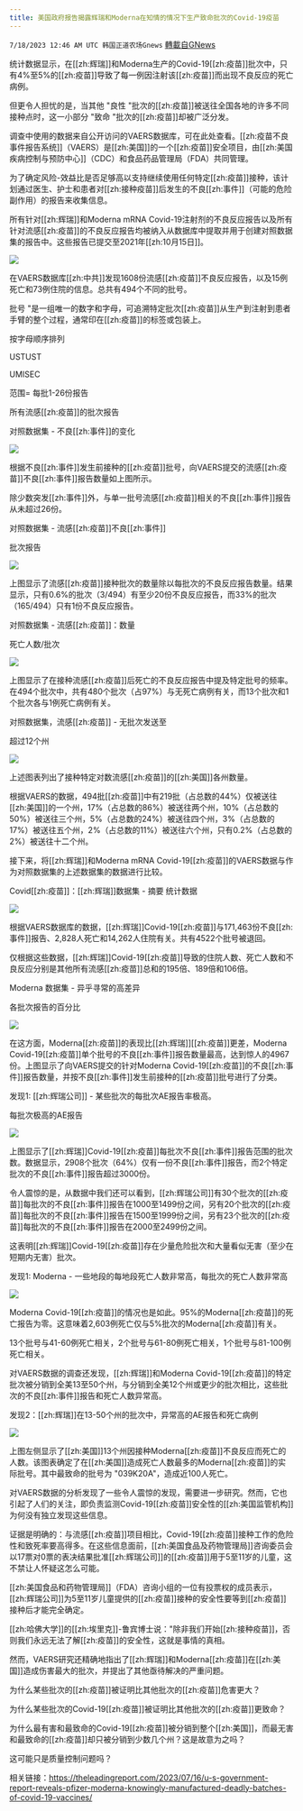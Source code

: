 ```yaml
---
title: 美国政府报告揭露辉瑞和Moderna在知情的情况下生产致命批次的Covid-19疫苗
---
```

`7/18/2023 12:46 AM UTC 韩国正道农场Gnews` [轉載自GNews](https://gnews.org/articles/1467584)



  

统计数据显示，在[[zh:辉瑞]]和Moderna生产的Covid-19[[zh:疫苗]]批次中，只有4%至5%的[[zh:疫苗]]导致了每一例因注射该[[zh:疫苗]]而出现不良反应的死亡病例。

  

但更令人担忧的是，当其他 "良性 "批次的[[zh:疫苗]]被送往全国各地的许多不同接种点时，这一小部分 "致命 "批次的[[zh:疫苗]]却被广泛分发。

  

调查中使用的数据来自公开访问的VAERS数据库，可在此处查看。[[zh:疫苗不良事件报告系统]]（VAERS）是[[zh:美国]]的一个[[zh:疫苗]]安全项目，由[[zh:美国疾病控制与预防中心]]（CDC）和食品药品管理局（FDA）共同管理。

  

为了确定风险-效益比是否足够高以支持继续使用任何特定[[zh:疫苗]]接种，该计划通过医生、护士和患者对[[zh:接种疫苗]]后发生的不良[[zh:事件]]（可能的危险副作用）的报告来收集信息。

  

所有针对[[zh:辉瑞]]和Moderna mRNA Covid-19注射剂的不良反应报告以及所有针对流感[[zh:疫苗]]的不良反应报告均被纳入从数据库中提取并用于创建对照数据集的报告中。这些报告已提交至2021年[[zh:10月15日]]。

  

![](https://lh5.googleusercontent.com/kPm9NaawJFTALf11o22ZaX2qTcUVQBK4-_WyZZ7r2PyrsBpX9qpZLfuXEoNLnWem0L_-9OAIfeAWmU_H4h5q_yrRISRXC_OxeYdtl4EGhFobbUI-2n3gIvF5ML_wG24U0N7BMM2OET-QDRyEZ7wA1SY)

  

在VAERS数据库[[zh:中共]]发现1608份流感[[zh:疫苗]]不良反应报告，以及15例死亡和73例住院的信息。总共有494个不同的批号。

  

批号 "是一组唯一的数字和字母，可追溯特定批次[[zh:疫苗]]从生产到注射到患者手臂的整个过程，通常印在[[zh:疫苗]]的标签或包装上。

  

按字母顺序排列

USTUST

UMISEC

范围= 每批1-26份报告

所有流感[[zh:疫苗]]的批次报告

对照数据集 - 不良[[zh:事件]]的变化

  

![](https://lh3.googleusercontent.com/2Ch94M_klIR3cVqYqc0cmaCqH9ai3CBg1CeYVBoAVUWX7hjnALUurTj_0G0LQ3ETvfnLHHwxBfypgaRSAiE8_RD4AQKDDQNSW6syM0InUmhaYn2skFkURT7kmb5wmwUwjmYr0Gn4ntjy7csnR2u8q50)

  

根据不良[[zh:事件]]发生前接种的[[zh:疫苗]]批号，向VAERS提交的流感[[zh:疫苗]]不良[[zh:事件]]报告数量如上图所示。

  

除少数突发[[zh:事件]]外，与单一批号流感[[zh:疫苗]]相关的不良[[zh:事件]]报告从未超过26份。

  

对照数据集 - 流感[[zh:疫苗]]不良[[zh:事件]]

批次报告

  

![](https://lh5.googleusercontent.com/odqp61Oz_PczGd4aX6jkApxeVpyTfIBgkxootLVKtTszTxa8-7t_rKcZnw__f7ApGnpdp5cD65cIjMztEIcBAr5R1dlbBZ0D7sTFve1-K_KMi5eFtCto6mfGCmxV0F0arhYQY_EOL6KJJQqOQ70byIM)

  

上图显示了流感[[zh:疫苗]]接种批次的数量除以每批次的不良反应报告数量。结果显示，只有0.6%的批次（3/494）有至少20份不良反应报告，而33%的批次（165/494）只有1份不良反应报告。

  

对照数据集 - 流感[[zh:疫苗]]：数量

死亡人数/批次

![](https://lh4.googleusercontent.com/eocBHc6KAEcRs-7mIpeHX9ANoGkNNJxSFiIRVKrXFQNEuyGflmYsmEf-awiyVY-J50fvt6acdVvtt9By-YOziluF1rus_TSUE_LwyKhKvZoSO8lYwo8xJ78oso-FH54dAEVWsIzPvOb4VRoEd_phJx8)

  

上图显示了在接种流感[[zh:疫苗]]后死亡的不良反应报告中提及特定批号的频率。在494个批次中，共有480个批次（占97%）与无死亡病例有关，而13个批次和1个批次各与1例死亡病例有关。

  

对照数据集，流感[[zh:疫苗]] - 无批次发送至

超过12个州

![](https://lh5.googleusercontent.com/dGs-RihJdqgnkOTrljkcQ8SMgBRp69tpRoDtyD0soOIPFdPfiSLGPc_ESTaABiZ69cImZBdvTuWxrEdlkhYNdtJxLp70MNF9bBeGjyp19eEH170JwS8wlwKx3P2c5hIhhUabyLRYW6C01OVtBAmR4oM)

  

上述图表列出了接种特定对数流感[[zh:疫苗]]的[[zh:美国]]各州数量。

  

根据VAERS的数据，494批[[zh:疫苗]]中有219批（占总数的44%）仅被送往[[zh:美国]]的一个州，17%（占总数的86%）被送往两个州，10%（占总数的50%）被送往三个州，5%（占总数的24%）被送往四个州，3%（占总数的17%）被送往五个州，2%（占总数的11%）被送往六个州，只有0.2%（占总数的2%）被送往十二个州。

  

接下来，将[[zh:辉瑞]]和Moderna mRNA Covid-19[[zh:疫苗]]的VAERS数据与作为对照数据集的上述数据集的数据进行比较。

  

Covid[[zh:疫苗]]：[[zh:辉瑞]]数据集 - 摘要 统计数据

![](https://lh6.googleusercontent.com/t9zUAg0wFpyfP_ZjPyEukTsB7UvSkJC-paEW-8BobqABSp7y6mRLvQoPDefd3Ebaf2ArKffT_cSJAZ7jI2Y54TK7QiKqCfBRwjjyoxmjwQSqhbl9HprHVyWVKfQtfjAv3C9JkqYG0yH3b-KsX-s6kMQ)

  

根据VAERS数据库的数据，[[zh:辉瑞]]Covid-19[[zh:疫苗]]与171,463份不良[[zh:事件]]报告、2,828人死亡和14,262人住院有关。共有4522个批号被退回。

  

仅根据这些数据，[[zh:辉瑞]]Covid-19[[zh:疫苗]]导致的住院人数、死亡人数和不良反应分别是其他所有流感[[zh:疫苗]]总和的195倍、189倍和106倍。

  

Moderna 数据集 - 异乎寻常的高差异

各批次报告的百分比

![](https://lh4.googleusercontent.com/R8KnR40EWbkdoNA4EXuyrSIryt_gltdTduEZkvvDb-wb7fHWu43iHXsZMK7bjDHYUv-oaKTT9fUHSDt7zzq5q0A3kIUGcfAt2_QuzQAJMcdBVeBsQSAByvRgFAgYPYSl0nirhlyVhk9eOlBb--wUxTM)

  

在这方面，Moderna[[zh:疫苗]]的表现比[[zh:辉瑞]][[zh:疫苗]]更差，Moderna Covid-19[[zh:疫苗]]单个批号的不良[[zh:事件]]报告数量最高，达到惊人的4967份。上图显示了向VAERS提交的针对Moderna Covid-19[[zh:疫苗]]的不良[[zh:事件]]报告数量，并按不良[[zh:事件]]发生前接种的[[zh:疫苗]]批号进行了分类。

  

发现1: [[zh:辉瑞公司]] - 某些批次的每批次AE报告率极高。

每批次极高的AE报告

![](https://lh3.googleusercontent.com/VCY8ejtRy-X63zPOU_9N-8i-e0yNGZB1EOte954Cb4AUgOX6gdmRJmuItfEGO595VGd5Xir_mbGgYQ0R01qI65u-BWewnn4OnbVgifRns4RrBpA5QRtxUG8m0eKHXkkOCStn_BzyopAqr1wXkJS7VbY)

  

上图显示了[[zh:辉瑞]]Covid-19[[zh:疫苗]]每批次不良[[zh:事件]]报告范围的批次数。数据显示，2908个批次（64%）仅有一份不良[[zh:事件]]报告，而2个特定批次的不良[[zh:事件]]报告超过3000份。

  

令人震惊的是，从数据中我们还可以看到，[[zh:辉瑞公司]]有30个批次的[[zh:疫苗]]每批次的不良[[zh:事件]]报告在1000至1499份之间，另有20个批次的[[zh:疫苗]]每批次的不良[[zh:事件]]报告在1500至1999份之间，另有23个批次的[[zh:疫苗]]每批次的不良[[zh:事件]]报告在2000至2499份之间。

  

这表明[[zh:辉瑞]]Covid-19[[zh:疫苗]]存在少量危险批次和大量看似无害（至少在短期内无害）批次。

  

发现1: Moderna - 一些地段的每地段死亡人数非常高，每批次的死亡人数非常高

  

![](https://lh4.googleusercontent.com/mL5TucaZx93QmJp5Rd3iMt4Xy6qOpQpF6rEgOD-QaJORfeR4uKae13Wxwe3sJSM6So8T44GZbmfzCtmT6PUt_muO6EDBzVDywxpoilqhEZAqSgs8hEhEvCNryZyPxzvn3yDGMYzjycsRHp7j8TgWnfQ)

  

Moderna Covid-19[[zh:疫苗]]的情况也是如此。95%的Moderna[[zh:疫苗]]的死亡报告为零。这意味着2,603例死亡仅与5%批次的Moderna[[zh:疫苗]]有关。

  

13个批号与41-60例死亡相关，2个批号与61-80例死亡相关，1个批号与81-100例死亡相关。

  

对VAERS数据的调查还发现，[[zh:辉瑞]]和Moderna Covid-19[[zh:疫苗]]的特定批次被分销到全美13至50个州，与分销到全美12个州或更少的批次相比，这些批次的不良[[zh:事件]]报告和死亡人数异常高。

  

发现2：[[zh:辉瑞]]在13-50个州的批次中，异常高的AE报告和死亡病例

  

![](https://lh6.googleusercontent.com/WlBHoteDbi8In94fnsRQN3NLtlmpf9F-duL4u2S8RuXwjhxoBJtyv9TTgXvEj8HM-d3U8Z-A49zrH_QsclLv_q80PrMe1rRYyH6OVH3NyX2HkWt1ahEMdgRL6kmX8dcdu7KEnch-Fij5eAQX7ASs1Zw)

  

上图左侧显示了[[zh:美国]]13个州因接种Moderna[[zh:疫苗]]不良反应而死亡的人数。该图表确定了在[[zh:美国]]造成死亡人数最多的Moderna[[zh:疫苗]]的实际批号。其中最致命的批号为 "039K20A"，造成近100人死亡。

  

对VAERS数据的分析发现了一些令人震惊的发现，需要进一步研究。然而，它也引起了人们的关注，即负责监测Covid-19[[zh:疫苗]]安全性的[[zh:美国监管机构]]为何没有独立发现这些信息。

  

证据是明确的：与流感[[zh:疫苗]]项目相比，Covid-19[[zh:疫苗]]接种工作的危险性和致死率要高得多。在这些信息面前，[[zh:美国食品及药物管理局]]咨询委员会以17票对0票的表决结果批准[[zh:辉瑞公司]]的[[zh:疫苗]]用于5至11岁的儿童，这不禁让人怀疑这怎么可能。

  

[[zh:美国食品和药物管理局]]（FDA）咨询小组的一位有投票权的成员表示，[[zh:辉瑞公司]]为5至11岁儿童提供的[[zh:疫苗]]接种的安全性要等到[[zh:疫苗]]接种后才能完全确定。

  

[[zh:哈佛大学]]的[[zh:埃里克]]-鲁宾博士说："除非我们开始[[zh:接种疫苗]]，否则我们永远无法了解[[zh:疫苗]]的安全性，这就是事情的真相。

  

然而，VAERS研究还精确地指出了[[zh:辉瑞]]和Moderna[[zh:疫苗]]在[[zh:美国]]造成伤害最大的批次，并提出了其他亟待解决的严重问题。

  

为什么某些批次的[[zh:疫苗]]被证明比其他批次的[[zh:疫苗]]危害更大？

  

为什么某些批次的Covid-19[[zh:疫苗]]被证明比其他批次的[[zh:疫苗]]更致命？

  

为什么最有害和最致命的Covid-19[[zh:疫苗]]被分销到整个[[zh:美国]]，而最无害和最致命的[[zh:疫苗]]却只被分销到少数几个州？这是故意为之吗？

  

这可能只是质量控制问题吗？

  

相关链接：https://theleadingreport.com/2023/07/16/u-s-government-report-reveals-pfizer-moderna-knowingly-manufactured-deadly-batches-of-covid-19-vaccines/
